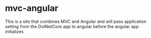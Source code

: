 # mvc-angular
This is a site that combines MVC and Angular and will pass application setting from the DotNetCore app to angular before the angular app initializes
